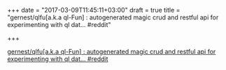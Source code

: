 +++
date = "2017-03-09T11:45:11+03:00"
draft = true
title = "gernest/qlfu[a.k.a ql-Fun] : autogenerated magic crud and restful api for experimenting with ql dat…  #reddit"

+++

<p><a href="https://t.co/kzL35SG6U0">gernest/qlfu[a.k.a ql-Fun] : autogenerated magic crud and restful api for experimenting with ql dat…  #reddit</a></p>
